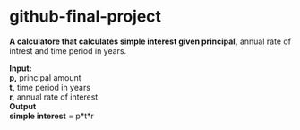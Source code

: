 # github-final-project
**A calculatore that calculates simple interest given principal,** annual rate of intrest and time period in years.  

**Input:  
  p,** principal amount  
  **t,** time period in years   
  **r,** annual rate of interest  
**Output  
  simple interest** = p&#42;t&#42;r
